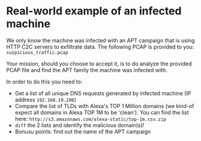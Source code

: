 # Real-world example of an infected machine

We only know the machine was infected with an APT campaign that is using HTTP C2C servers to exfiltrate data. The following PCAP is provided to you: `suspicious_traffic.pcap`

Your mission, should you choose to accept it, is to do analyze the provided PCAP file and find the APT family the machine was infected with.

In order to do this you need to:

* Get a list of all unique DNS requests generated by infected machine (IP address `192.168.19.206`)
* Compare the list of TLDs with Alexa's TOP 1 Million domains (we kind-of expect all domains in Alexa TOP 1M to be 'clean'). You can find the list here: `http://s3.amazonaws.com/alexa-static/top-1m.csv.zip`
* `diff` the 2 lists and identify the malicious domain(s)!
* Bonusu points: find out the name of the APT campaign
